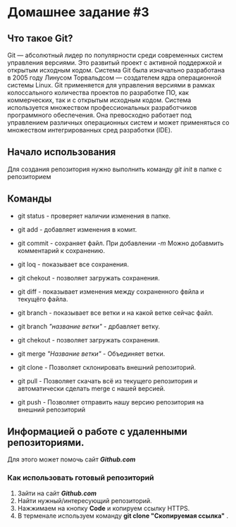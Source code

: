 # Домашнее задание #3
## Что такое Git?
Git — абсолютный лидер по популярности среди современных систем управления версиями. Это развитый проект с активной поддержкой и открытым исходным кодом. Система Git была изначально разработана в 2005 году Линусом Торвальдсом — создателем ядра операционной системы Linux. Git применяется для управления версиями в рамках колоссального количества проектов по разработке ПО, как коммерческих, так и с открытым исходным кодом. Система используется множеством профессиональных разработчиков программного обеспечения. Она превосходно работает под управлением различных операционных систем и может применяться со множеством интегрированных сред разработки (IDE).

## Начало использования
Для создания репозитория нужно выполнить команду *git init* в папке с репозиторием

## Команды
* git status - проверяет наличии изменения в папке.


* git add - добавляет изменения в комит.

* git commit - сохраняет файл.
При добавлении *-m* Можно добавмить комментарий к сохранению.

* git loq - показывает все сохранения.

* git chekout - позволяет загружать сохранения.

* git diff - показывает изменения между сохраненного фвйла и текущёго файла.

* git branch - показывает все ветки и на какой ветке сейчас файл.

* git branch *"название ветки"* - дрбавляет ветку.

* git chekout - позволяет загружать сохранения.

* git merge *"Название ветки"* - Объединяет ветки.

* git clone - Позволяет склонировать внешний репозиторий.

* git pull - Позволяет скачать всё из текущего репозитория и автоматически сделать merge с нашей версией.

* git push - Позволяет отправить нашу версию репозитория на внешний репозиторий

##  Информацией о работе с удаленными репозиториями.

Для этого может помочь сайт *__Github.com__*

### Как использовать готовый репозиторий

1. Зайти на сайт *__Github.com__*
2. Найти нужный/интересующий репозиторий.
3. Нажжимаем на кнопку __Code__ и копируем ссылку HTTPS.
4. В терменале используем команду __git clone "Скопируемая ссылка"__ .